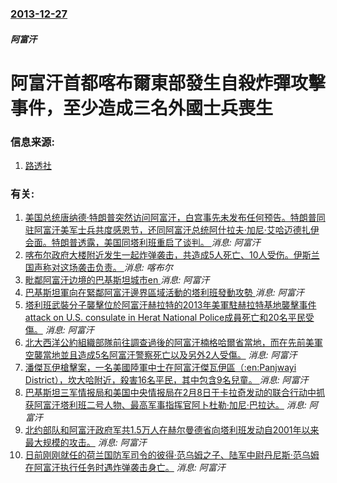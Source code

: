 ### [2013-12-27](/news/2013/12/27/index.md)

##### 阿富汗
#  阿富汗首都喀布爾東部發生自殺炸彈攻擊事件，至少造成三名外國士兵喪生 




### 信息来源:

1. [路透社](http://www.reuters.com/article/2013/12/27/us-afghanistan-attack-idUSBRE9BQ03Q20131227)

### 有关:

1. [ 美国总统唐纳德·特朗普突然访问阿富汗，白宫事先未发布任何预告。特朗普同驻阿富汗美军士兵共度感恩节，还同阿富汗总统阿什拉夫·加尼·艾哈迈德扎伊会面。特朗普透露，美国同塔利班重启了谈判。 ](/zh/news/2019/11/28/美国总统唐纳德-特朗普突然访问阿富汗-白宫事先未发布任何预告-特朗普同驻阿富汗美军士兵共度感恩节-还同阿富汗总统阿什拉.md) _消息: 阿富汗_
2. [喀布尔政府大楼附近发生一起炸弹袭击，共造成5人死亡、10人受伤。伊斯兰国声称对这场袭击负责。 ](/zh/news/2017/04/12/喀布尔政府大楼附近发生一起炸弹袭击-共造成5人死亡-10人受伤-伊斯兰国声称对这场袭击负责.md) _消息: 喀布尔_
3. [毗鄰阿富汗边境的巴基斯坦城市en ](/zh/news/2017/03/31/毗鄰阿富汗边境的巴基斯坦城市en.md) _消息: 阿富汗_
4. [ 巴基斯坦軍向在緊鄰阿富汗邊界區域活動的塔利班發動攻勢 ](/zh/news/2013/12/23/巴基斯坦軍向在緊鄰阿富汗邊界區域活動的塔利班發動攻勢.md) _消息: 阿富汗_
5. [ 塔利班武裝分子襲擊位於阿富汗赫拉特的2013年美軍駐赫拉特基地襲擊事件 attack on U.S. consulate in Herat National Police成員死亡和20名平民受傷。](/zh/news/2013/09/13/塔利班武裝分子襲擊位於阿富汗赫拉特的2013年美軍駐赫拉特基地襲擊事件-attack-on-US-consulat.md) _消息: 阿富汗_
6. [ 北大西洋公約組織部隊前往調查過後的阿富汗楠格哈爾省當地，而在先前美軍空襲當地並且造成5名阿富汗警察死亡以及另外2人受傷。](/zh/news/2013/08/1/北大西洋公約組織部隊前往調查過後的阿富汗楠格哈爾省當地-而在先前美軍空襲當地並且造成5名阿富汗警察死亡以及另外2人受傷.md) _消息: 阿富汗_
7. [潘傑瓦伊槍擊案，一名美國陸軍中士在阿富汗傑瓦伊區（:en:Panjwayi District），坎大哈附近，殺害16名平民，其中包含9名兒童。 ](/zh/news/2012/03/11/潘傑瓦伊槍擊案-一名美國陸軍中士在阿富汗傑瓦伊區-en-Panjwayi-District-坎大哈附近-殺害16名平.md) _消息: 阿富汗_
8. [ 巴基斯坦三军情报局和美国中央情报局在2月8日于卡拉奇发动的联合行动中抓获阿富汗塔利班二号人物、最高军事指挥官阿卜杜勒·加尼·巴拉达。](/zh/news/2010/02/16/巴基斯坦三军情报局和美国中央情报局在2月8日于卡拉奇发动的联合行动中抓获阿富汗塔利班二号人物-最高军事指挥官阿卜杜勒.md) _消息: 阿富汗_
9. [ 北约部队和阿富汗政府军共1.5万人在赫尔曼德省向塔利班发动自2001年以来最大规模的攻击。](/zh/news/2010/02/13/北约部队和阿富汗政府军共15万人在赫尔曼德省向塔利班发动自2001年以来最大规模的攻击.md) _消息: 阿富汗_
10. [日前刚刚就任的荷兰国防军司令的彼得·范乌姆之子、陆军中尉丹尼斯·范乌姆在阿富汗执行任务时遇炸弹袭击身亡。](/zh/news/2008/04/18/日前刚刚就任的荷兰国防军司令的彼得-范乌姆之子-陆军中尉丹尼斯-范乌姆在阿富汗执行任务时遇炸弹袭击身亡.md) _消息: 阿富汗_
